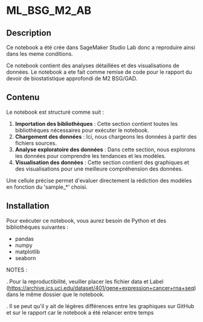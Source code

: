# ML_BSG_M2_AB

## Description
Ce notebook a été crée dans SageMaker Studio Lab donc a reproduire ainsi dans les meme conditions.

Ce notebook contient des analyses détaillées et des visualisations de données. Le notebook a ete fait comme remise de code pour le rapport du devoir de biostatistique approfondi de M2 BSG/GAD.

## Contenu

Le notebook est structuré comme suit :

1. **Importation des bibliothèques** : Cette section contient toutes les bibliothèques nécessaires pour exécuter le notebook.
2. **Chargement des données** : Ici, nous chargeons les données à partir des fichiers sources.
3. **Analyse exploratoire des données** : Dans cette section, nous explorons les données pour comprendre les tendances et les modèles.
4. **Visualisation des données** : Cette section contient des graphiques et des visualisations pour une meilleure compréhension des données.

Une cellule précise permet d'evaluer directement la rédiction des modèles en fonction du 'sample_*' choisi.

## Installation

Pour exécuter ce notebook, vous aurez besoin de Python et des bibliothèques suivantes :
- pandas
- numpy
- matplotlib
- seaborn

NOTES : 

. Pour la reproductibilité, veuiller placer les fichier data et Label (https://archive.ics.uci.edu/dataset/401/gene+expression+cancer+rna+seq) dans le même dossier que le notebook.

. Il se peut qu'il y ait de légères différences entre les graphiques sur GitHub et sur le rapport car le notebook a été relancer entre temps 
